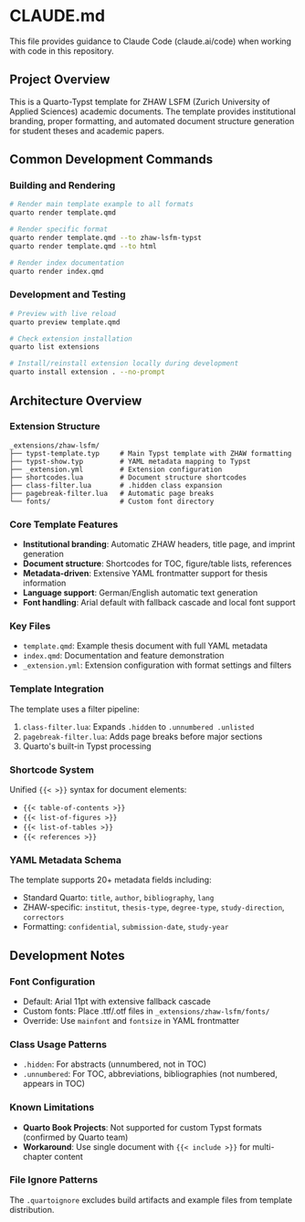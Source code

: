 # CLAUDE.md

This file provides guidance to Claude Code (claude.ai/code) when working with code in this repository.

## Project Overview

This is a Quarto-Typst template for ZHAW LSFM (Zurich University of Applied Sciences) academic documents. The template provides institutional branding, proper formatting, and automated document structure generation for student theses and academic papers.

## Common Development Commands

### Building and Rendering
```bash
# Render main template example to all formats
quarto render template.qmd

# Render specific format
quarto render template.qmd --to zhaw-lsfm-typst
quarto render template.qmd --to html

# Render index documentation
quarto render index.qmd
```

### Development and Testing
```bash
# Preview with live reload
quarto preview template.qmd

# Check extension installation
quarto list extensions

# Install/reinstall extension locally during development
quarto install extension . --no-prompt
```

## Architecture Overview

### Extension Structure
```
_extensions/zhaw-lsfm/
├── typst-template.typ     # Main Typst template with ZHAW formatting
├── typst-show.typ         # YAML metadata mapping to Typst
├── _extension.yml         # Extension configuration
├── shortcodes.lua         # Document structure shortcodes
├── class-filter.lua       # .hidden class expansion
├── pagebreak-filter.lua   # Automatic page breaks
└── fonts/                 # Custom font directory
```

### Core Template Features
- **Institutional branding**: Automatic ZHAW headers, title page, and imprint generation
- **Document structure**: Shortcodes for TOC, figure/table lists, references
- **Metadata-driven**: Extensive YAML frontmatter support for thesis information
- **Language support**: German/English automatic text generation
- **Font handling**: Arial default with fallback cascade and local font support

### Key Files
- `template.qmd`: Example thesis document with full YAML metadata
- `index.qmd`: Documentation and feature demonstration
- `_extension.yml`: Extension configuration with format settings and filters

### Template Integration
The template uses a filter pipeline:
1. `class-filter.lua`: Expands `.hidden` to `.unnumbered .unlisted`
2. `pagebreak-filter.lua`: Adds page breaks before major sections
3. Quarto's built-in Typst processing

### Shortcode System
Unified `{{< >}}` syntax for document elements:
- `{{< table-of-contents >}}`
- `{{< list-of-figures >}}`  
- `{{< list-of-tables >}}`
- `{{< references >}}`

### YAML Metadata Schema
The template supports 20+ metadata fields including:
- Standard Quarto: `title`, `author`, `bibliography`, `lang`
- ZHAW-specific: `institut`, `thesis-type`, `degree-type`, `study-direction`, `correctors`
- Formatting: `confidential`, `submission-date`, `study-year`

## Development Notes

### Font Configuration
- Default: Arial 11pt with extensive fallback cascade
- Custom fonts: Place .ttf/.otf files in `_extensions/zhaw-lsfm/fonts/`
- Override: Use `mainfont` and `fontsize` in YAML frontmatter

### Class Usage Patterns
- `.hidden`: For abstracts (unnumbered, not in TOC)
- `.unnumbered`: For TOC, abbreviations, bibliographies (not numbered, appears in TOC)

### Known Limitations
- **Quarto Book Projects**: Not supported for custom Typst formats (confirmed by Quarto team)
- **Workaround**: Use single document with `{{< include >}}` for multi-chapter content

### File Ignore Patterns
The `.quartoignore` excludes build artifacts and example files from template distribution.